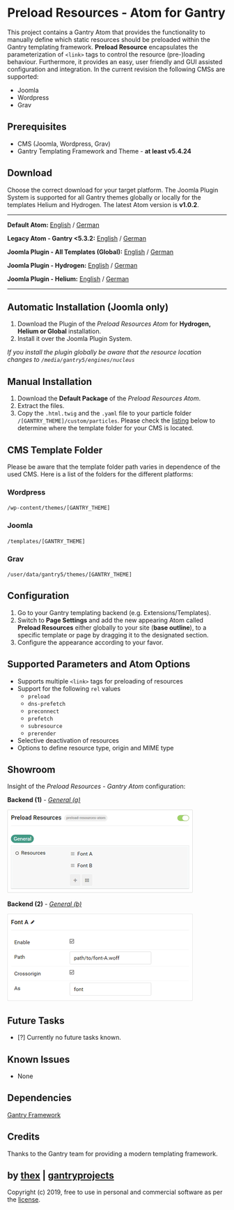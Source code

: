 # Preload Resources - Atom for Gantry
This project contains a Gantry Atom that provides the functionality to manually define which static resources should be preloaded within the Gantry templating framework. **Preload Resource** encapsulates the parameterization of `<link>` tags to control the resource (pre-)loading behaviour. Furthermore, it provides an easy, user friendly and GUI assisted configuration and integration. In the current revision the following CMSs are supported:
* Joomla
* Wordpress
* Grav

## Prerequisites
* CMS (Joomla, Wordpress, Grav)
* Gantry Templating Framework and Theme - **at least v5.4.24**

## Download
Choose the correct download for your target platform. The Joomla Plugin System is supported for all Gantry themes globally or locally for the templates Helium and Hydrogen. The latest Atom version is **v1.0.2**.
___
**Default Atom:**
[English](https://github.com/thexmanxyz/Preload-Resources-Gantry/releases/download/v1.0.2/pra.atom.only.EN.v1.0.2.zip) / [German](https://github.com/thexmanxyz/Preload-Resources-Gantry/releases/download/v1.0.2/pra.atom.only.DE.v1.0.2.zip)

**Legacy Atom - Gantry <5.3.2:**
[English](https://github.com/thexmanxyz/Preload-Resources-Gantry/releases/download/v1.0.2/pra.atom.only.legacy.EN.v1.0.2.zip) / [German](https://github.com/thexmanxyz/Preload-Resources-Gantry/releases/download/v1.0.2/pra.atom.only.legacy.DE.v1.0.2.zip)

**Joomla Plugin - All Templates (Global):**
[English](https://github.com/thexmanxyz/Preload-Resources-Gantry/releases/download/v1.0.2/pra.j3.global.EN.v1.0.2.zip) / [German](https://github.com/thexmanxyz/Preload-Resources-Gantry/releases/download/v1.0.2/pra.j3.global.DE.v1.0.2.zip)

**Joomla Plugin - Hydrogen:**
[English](https://github.com/thexmanxyz/Preload-Resources-Gantry/releases/download/v1.0.2/pra.j3.hydrogen.EN.v1.0.2.zip) / [German](https://github.com/thexmanxyz/Preload-Resources-Gantry/releases/download/v1.0.2/pra.j3.hydrogen.DE.v1.0.2.zip)

**Joomla Plugin - Helium:**
[English](https://github.com/thexmanxyz/Preload-Resources-Gantry/releases/download/v1.0.2/pra.j3.helium.EN.v1.0.2.zip) / [German](https://github.com/thexmanxyz/Preload-Resources-Gantry/releases/download/v1.0.2/pra.j3.helium.DE.v1.0.2.zip)
___

## Automatic Installation (Joomla only)
1. Download the Plugin of the *Preload Resources Atom* for **Hydrogen, Helium or Global** installation.
2. Install it over the Joomla Plugin System.

*If you install the plugin globally be aware that the resource location changes to `/media/gantry5/engines/nucleus`*

## Manual Installation
1. Download the **Default Package** of the *Preload Resources Atom*.
2. Extract the files.
3. Copy the `.html.twig` and the `.yaml` file to your particle folder `/[GANTRY_THEME]/custom/particles`. Please check the [listing](https://github.com/thexmanxyz/Preload-Resources-Gantry#cms-template-folder) below to determine where the template folder for your CMS is located.

## CMS Template Folder
Please be aware that the template folder path varies in dependence of the used CMS. Here is a list of the folders for the different platforms:

### Wordpress
`/wp-content/themes/[GANTRY_THEME]`

### Joomla
`/templates/[GANTRY_THEME]`

### Grav
`/user/data/gantry5/themes/[GANTRY_THEME]`

## Configuration
1. Go to your Gantry templating backend (e.g. Extensions/Templates).
2. Switch to **Page Settings** and add the new appearing Atom called **Preload Resources** either globally to your site (**base outline**), to a specific template or page by dragging it to the designated section.
3. Configure the appearance according to your favor.

## Supported Parameters and Atom Options
* Supports multiple `<link>` tags for preloading of resources
* Support for the following `rel` values
  * `preload`
  * `dns-prefetch`
  * `preconnect`
  * `prefetch`
  * `subresource`
  * `prerender`
* Selective deactivation of resources
* Options to define resource type, origin and MIME type

## Showroom
Insight of the *Preload Resources - Gantry Atom* configuration:

**Backend (1)** - *[General (a)](/screenshots/backend_general_a.png)*

![1](/screenshots/backend_general_a.png)


**Backend (2)** - *[General (b)](/screenshots/backend_general_b.png)*

![2](/screenshots/backend_general_b.png)

## Future Tasks
- [?] Currently no future tasks known.

## Known Issues
* None

## Dependencies
[Gantry Framework](http://gantry.org/)

## Credits
Thanks to the Gantry team for providing a modern templating framework.

## by [thex](https://github.com/thexmanxyz) | [gantryprojects](https://gantryprojects.com)
Copyright (c) 2019, free to use in personal and commercial software as per the [license](/LICENSE.md).
